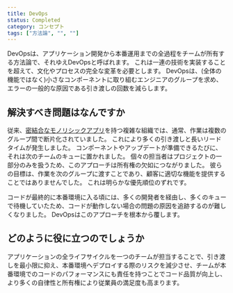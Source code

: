 ```yaml
---
title: DevOps
status: Completed
category: コンセプト
tags: ["方法論", "", ""]
---
```


DevOpsは、アプリケーション開発から本番運用までの全過程をチームが所有する方法論で、それゆえDevOpsと呼ばれます。
これは一連の技術を実装することを超えて、文化やプロセスの完全な変革を必要とします。
DevOpsは、(全体の機能ではなく)小さなコンポーネントに取り組むエンジニアのグループを求め、エラーの一般的な原因である引き渡しの回数を減らします。

## 解決すべき問題はなんですか

従来、[密結合な](/ja/tightly-coupled-architecture/)[モノリシックアプリ](/ja/monolithic-apps/)を持つ複雑な組織では、通常、作業は複数のグループ間で断片化されていました。
これにより多くの引き渡しと長いリードタイムが発生しました。
コンポーネントやアップデートが準備できるたびに、それは次のチームのキューに置かれました。
個々の担当者はプロジェクトの一部分のみを扱うため、このアプローチは所有権の欠如につながりました。
彼らの目標は、作業を次のグループに渡すことであり、顧客に適切な機能を提供することではありませんでした。
これは明らかな優先順位のずれです。

コードが最終的に本番環境に入る頃には、多くの開発者を経由し、多くのキューで待機していたため、コードが動作しない場合の問題の原因を追跡するのが難しくなりました。
DevOpsはこのアプローチを根本から覆します。

## どのように役に立つのでしょうか

アプリケーションの全ライフサイクルを一つのチームが担当することで、引き渡しを最小限に抑え、本番環境へデプロイする際のリスクを減少させ、チームが本番環境でのコードのパフォーマンスにも責任を持つことでコード品質が向上し、より多くの自律性と所有権により従業員の満足度も高まります。
